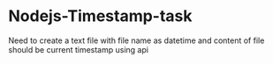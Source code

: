 # Nodejs-Timestamp-task
Need to create a text file with file name as datetime and content of file should be current timestamp using api
